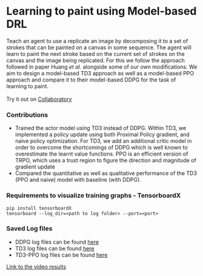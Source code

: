 # Learning to paint using Model-based DRL

Teach an agent to use a replicate an image by decomposing it to a set of strokes that can be painted on a canvas in some sequence. The agent will learn to paint the next stroke based on the current set of strokes on the canvas and the image being replicated. For this we follow the approach followed in paper Huang <i>et al.</i> alongside some of our own modifications. We aim to design a model-based TD3 approach as well as a model-based PPO approach and compare it to their model-based DDPG for the task of learning to paint.
<br>
<br>
Try it out on [Collaboratory](https://colab.research.google.com/drive/10MUpheaGSuTJvbWqem37Ju8XgWHD59VS) 

### Contributions
- Trained the actor model using TD3 instead of DDPG. Within TD3, we implemented a policy update using both Proximal Policy gradient, and naive policy optimization.
For TD3, we add an additional critic model in order to overcome the shortcomings of DDPG which is well known to overestimate the learnt value functions. 
PPO is an efficient version of TRPO, which uses a trust region to figure the direction and magnitude of gradient update
- Compared the quantitative as well as qualitative performance of the TD3 (PPO and naive) model with baseline (with DDPG).

### Requirements to visualize training graphs - TensorboardX
`pip install tensorboardX`  
`tensorboard --log_dir=<path to log folder> --port=<port>`  

### Saved Log files
- DDPG log files can be found [here](https://drive.google.com/drive/folders/1wwnKuTvGCdIsp-LW8GnUXYPHHy0X1a2L?usp=sharing)  
- TD3 log files can be found [here](https://drive.google.com/drive/folders/12a2aQzOdb2Nux4K94p81OJ4bS5g3JiCz?usp=sharing)  
- TD3-PPO log files can be found [here](https://drive.google.com/drive/folders/1US8Ik3_SpV-b1M9sYrgWQl4bJmd1psCw?usp=sharing) 

<a href="https://drive.google.com/drive/folders/14PAuod0_vA0IVl-7ryvYDzJW-YZ3Vvx4?usp=sharing">Link to the video results</a>
